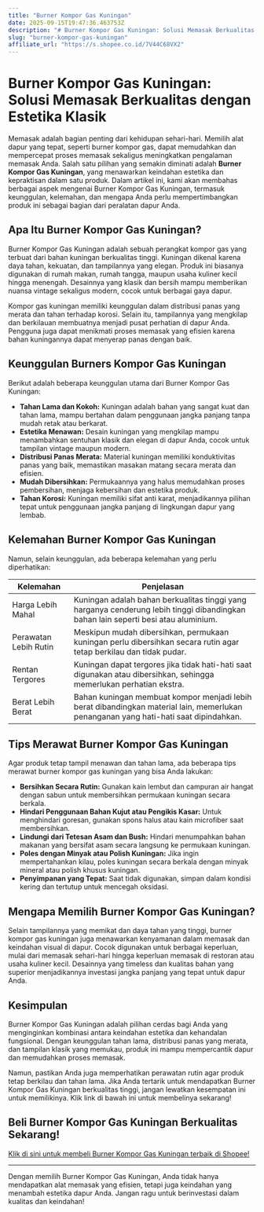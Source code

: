 ```yaml
---
title: "Burner Kompor Gas Kuningan"
date: 2025-09-15T19:47:36.463753Z
description: "# Burner Kompor Gas Kuningan: Solusi Memasak Berkualitas dengan Estetika Klasik..."
slug: "burner-kompor-gas-kuningan"
affiliate_url: "https://s.shopee.co.id/7V44C68VX2"
---
```

# Burner Kompor Gas Kuningan: Solusi Memasak Berkualitas dengan Estetika Klasik

Memasak adalah bagian penting dari kehidupan sehari-hari. Memilih alat dapur yang tepat, seperti burner kompor gas, dapat memudahkan dan mempercepat proses memasak sekaligus meningkatkan pengalaman memasak Anda. Salah satu pilihan yang semakin diminati adalah **Burner Kompor Gas Kuningan**, yang menawarkan keindahan estetika dan kepraktisan dalam satu produk. Dalam artikel ini, kami akan membahas berbagai aspek mengenai Burner Kompor Gas Kuningan, termasuk keunggulan, kelemahan, dan mengapa Anda perlu mempertimbangkan produk ini sebagai bagian dari peralatan dapur Anda.

## Apa Itu Burner Kompor Gas Kuningan?

Burner Kompor Gas Kuningan adalah sebuah perangkat kompor gas yang terbuat dari bahan kuningan berkualitas tinggi. Kuningan dikenal karena daya tahan, kekuatan, dan tampilannya yang elegan. Produk ini biasanya digunakan di rumah makan, rumah tangga, maupun usaha kuliner kecil hingga menengah. Desainnya yang klasik dan bersih mampu memberikan nuansa vintage sekaligus modern, cocok untuk berbagai gaya dapur.

Kompor gas kuningan memiliki keunggulan dalam distribusi panas yang merata dan tahan terhadap korosi. Selain itu, tampilannya yang mengkilap dan berkilauan membuatnya menjadi pusat perhatian di dapur Anda. Pengguna juga dapat menikmati proses memasak yang efisien karena bahan kuningannya dapat menyerap panas dengan baik.

## Keunggulan Burners Kompor Gas Kuningan

Berikut adalah beberapa keunggulan utama dari Burner Kompor Gas Kuningan:

- **Tahan Lama dan Kokoh:** Kuningan adalah bahan yang sangat kuat dan tahan lama, mampu bertahan dalam penggunaan jangka panjang tanpa mudah retak atau berkarat.
- **Estetika Menawan:** Desain kuningan yang mengkilap mampu menambahkan sentuhan klasik dan elegan di dapur Anda, cocok untuk tampilan vintage maupun modern.
- **Distribusi Panas Merata:** Material kuningan memiliki konduktivitas panas yang baik, memastikan masakan matang secara merata dan efisien.
- **Mudah Dibersihkan:** Permukaannya yang halus memudahkan proses pembersihan, menjaga kebersihan dan estetika produk.
- **Tahan Korosi:** Kuningan memiliki sifat anti karat, menjadikannya pilihan tepat untuk penggunaan jangka panjang di lingkungan dapur yang lembab.

## Kelemahan Burner Kompor Gas Kuningan

Namun, selain keunggulan, ada beberapa kelemahan yang perlu diperhatikan:

| Kelemahan | Penjelasan |
| --- | --- |
| Harga Lebih Mahal | Kuningan adalah bahan berkualitas tinggi yang harganya cenderung lebih tinggi dibandingkan bahan lain seperti besi atau aluminium. |
| Perawatan Lebih Rutin | Meskipun mudah dibersihkan, permukaan kuningan perlu dibersihkan secara rutin agar tetap berkilau dan tidak pudar. |
| Rentan Tergores | Kuningan dapat tergores jika tidak hati-hati saat digunakan atau dibersihkan, sehingga memerlukan perhatian ekstra. |
| Berat Lebih Berat | Bahan kuningan membuat kompor menjadi lebih berat dibandingkan material lain, memerlukan penanganan yang hati-hati saat dipindahkan. |

## Tips Merawat Burner Kompor Gas Kuningan

Agar produk tetap tampil menawan dan tahan lama, ada beberapa tips merawat burner kompor gas kuningan yang bisa Anda lakukan:

- **Bersihkan Secara Rutin:** Gunakan kain lembut dan campuran air hangat dengan sabun untuk membersihkan permukaan kuningan secara berkala.
- **Hindari Penggunaan Bahan Kujut atau Pengikis Kasar:** Untuk menghindari goresan, gunakan spons halus atau kain microfiber saat membersihkan.
- **Lindungi dari Tetesan Asam dan Bush:** Hindari menumpahkan bahan makanan yang bersifat asam secara langsung ke permukaan kuningan.
- **Poles dengan Minyak atau Polish Kuningan:** Jika ingin mempertahankan kilau, poles kuningan secara berkala dengan minyak mineral atau polish khusus kuningan.
- **Penyimpanan yang Tepat:** Saat tidak digunakan, simpan dalam kondisi kering dan tertutup untuk mencegah oksidasi.

## Mengapa Memilih Burner Kompor Gas Kuningan?

Selain tampilannya yang memikat dan daya tahan yang tinggi, burner kompor gas kuningan juga menawarkan kenyamanan dalam memasak dan keindahan visual di dapur. Cocok digunakan untuk berbagai keperluan, mulai dari memasak sehari-hari hingga keperluan memasak di restoran atau usaha kuliner kecil. Desainnya yang timeless dan kualitas bahan yang superior menjadikannya investasi jangka panjang yang tepat untuk dapur Anda.

## Kesimpulan

Burner Kompor Gas Kuningan adalah pilihan cerdas bagi Anda yang menginginkan kombinasi antara keindahan estetika dan kehandalan fungsional. Dengan keunggulan tahan lama, distribusi panas yang merata, dan tampilan klasik yang memukau, produk ini mampu mempercantik dapur dan memudahkan proses memasak.

Namun, pastikan Anda juga memperhatikan perawatan rutin agar produk tetap berkilau dan tahan lama. Jika Anda tertarik untuk mendapatkan Burner Kompor Gas Kuningan berkualitas tinggi, jangan lewatkan kesempatan ini untuk memilikinya. Klik link di bawah ini untuk membelinya sekarang!

## Beli Burner Kompor Gas Kuningan Berkualitas Sekarang!

[Klik di sini untuk membeli Burner Kompor Gas Kuningan terbaik di Shopee!](https://s.shopee.co.id/7V44C68VX2)

---

Dengan memilih Burner Kompor Gas Kuningan, Anda tidak hanya mendapatkan alat memasak yang efisien, tetapi juga keindahan yang menambah estetika dapur Anda. Jangan ragu untuk berinvestasi dalam kualitas dan keindahan!